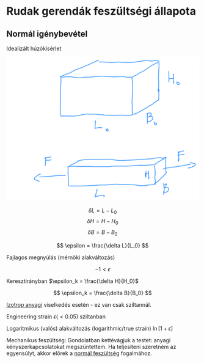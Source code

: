# Rudak gerendák feszültségi állapota

## Normál igénybevétel
Idealizált húzókísérlet

![](img/584fbcfc-3c56-97ab-9232-0e2738f4db0c.svg)

$$ \delta L = L-L_0 $$
$$ \delta H = H-H_0 $$
$$ \delta B = B-B_0 $$

$$ \epsilon = \frac{\delta L}{L_0} $$

Fajlagos megnyúlás (mérnöki alakváltozás)

$$ -1 < \epsilon $$

Keresztirányban $\epsilon_k = \frac{\delta H}{H_0}$

$$ \epsilon_k = \frac{\delta B}{B_0} $$

[Izotrop anyagi](izotrop.md) viselkedés esetén - ez van csak sziltannál.

Engineering strain $\epsilon (< 0.05)$ sziltanban

Logaritmikus (valós) alakváltozás (logarithmic/true strain) $\ln[1+\epsilon]$

Mechanikus feszültség: Gondolatban kettévágjuk a testet: anyagi kényszerkapcsolatokat megszüntettem. Ha teljesíteni szeretném az egyensúlyt, akkor előrek a [normál feszültség](normal-feszultseg.md) fogalmához.

